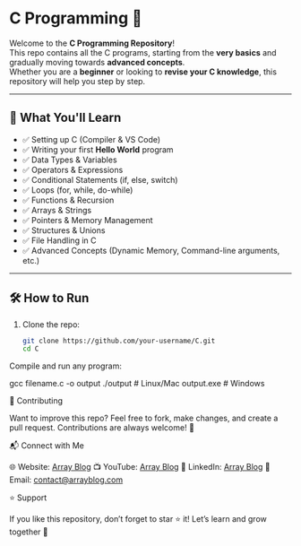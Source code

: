 # C Programming 🚀

Welcome to the **C Programming Repository**!  
This repo contains all the C programs, starting from the **very basics** and gradually moving towards **advanced concepts**.  
Whether you are a **beginner** or looking to **revise your C knowledge**, this repository will help you step by step.  

---

## 📌 What You'll Learn
- ✅ Setting up C (Compiler & VS Code)  
- ✅ Writing your first **Hello World** program  
- ✅ Data Types & Variables  
- ✅ Operators & Expressions  
- ✅ Conditional Statements (if, else, switch)  
- ✅ Loops (for, while, do-while)  
- ✅ Functions & Recursion  
- ✅ Arrays & Strings  
- ✅ Pointers & Memory Management  
- ✅ Structures & Unions  
- ✅ File Handling in C  
- ✅ Advanced Concepts (Dynamic Memory, Command-line arguments, etc.)  

---

## 🛠️ How to Run
1. Clone the repo:  
   ```bash
   git clone https://github.com/your-username/C.git
   cd C

Compile and run any program:

gcc filename.c -o output
./output   # Linux/Mac
output.exe # Windows


🤝 Contributing

Want to improve this repo?
Feel free to fork, make changes, and create a pull request.
Contributions are always welcome! 🎉

📬 Connect with Me

🌐 Website: [Array Blog](https://arrayblog.com/)
📺 YouTube: [Array Blog](https://www.youtube.com/channel/UCwRmBW45sVbb7QT_FV5ov9w)
💼 LinkedIn: [Array Blog](https://www.linkedin.com/in/array-blog-000203377/)
📧 Email: contact@arrayblog.com

⭐ Support

If you like this repository, don’t forget to star ⭐ it!
Let’s learn and grow together 🚀
